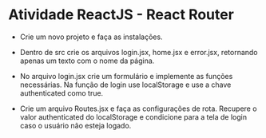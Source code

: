 # Atividade ReactJS - React Router

- Crie um novo projeto e faça as instalações.

- Dentro de src crie os arquivos login.jsx, home.jsx e error.jsx, retornando apenas um texto com o nome da página.

- No arquivo login.jsx crie um formulário e implemente as funções necessárias. Na função de login use localStorage e use a chave authenticated como true.

- Crie um arquivo Routes.jsx e faça as configurações de rota. Recupere o valor authenticated do localStorage e condicione para a tela de login caso o usuário não esteja logado.
